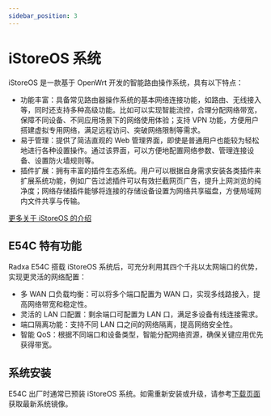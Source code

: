 ```yaml
---
sidebar_position: 3
---
```


# iStoreOS 系统

iStoreOS 是一款基于 OpenWrt 开发的智能路由操作系统，具有以下特点：

- 功能丰富：具备常见路由器操作系统的基本网络连接功能，如路由、无线接入等，同时还支持多种高级功能。比如可以实现智能流控，合理分配网络带宽，保障不同设备、不同应用场景下的网络使用体验；支持 VPN 功能，方便用户搭建虚拟专用网络，满足远程访问、突破网络限制等需求。
- 易于管理：提供了简洁直观的 Web 管理界面，即使是普通用户也能较为轻松地进行各种设置操作。通过该界面，可以方便地配置网络参数、管理连接设备、设置防火墙规则等。
- 插件扩展：拥有丰富的插件生态系统。用户可以根据自身需求安装各类插件来扩展系统功能，例如广告过滤插件可以有效拦截网页广告，提升上网浏览的纯净度；网络存储插件能够将连接的存储设备设置为网络共享磁盘，方便局域网内文件共享与传输。

[更多关于 iStoreOS 的介绍](https://doc.linkease.com/zh/guide/istoreos/storeos_introduce.html)

## E54C 特有功能

Radxa E54C 搭载 iStoreOS 系统后，可充分利用其四个千兆以太网端口的优势，实现更灵活的网络配置：

- 多 WAN 口负载均衡：可以将多个端口配置为 WAN 口，实现多线路接入，提高网络带宽和稳定性。
- 灵活的 LAN 口配置：剩余端口可配置为 LAN 口，满足多设备有线连接需求。
- 端口隔离功能：支持不同 LAN 口之间的网络隔离，提高网络安全性。
- 智能 QoS：根据不同端口和设备类型，智能分配网络资源，确保关键应用优先获得带宽。

## 系统安装

E54C 出厂时通常已预装 iStoreOS 系统。如需重新安装或升级，请参考[下载页面](./download)获取最新系统镜像。
